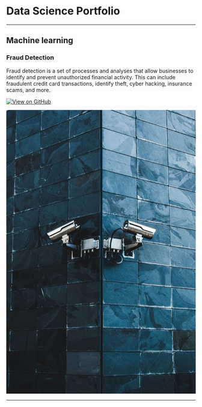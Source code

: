 # Data Science Portfolio
---
## Machine learning

### Fraud Detection
Fraud detection is a set of processes and analyses that allow businesses to identify and prevent unauthorized financial activity. This can include fraudulent credit card transactions, identify theft, cyber hacking, insurance scams, and more.

[![View on GitHub](https://img.shields.io/badge/GitHub-View_on_GitHub-blue?logo=GitHub)](https://github.com/harikrushn/fraud_detection)

<center><img src="assets/img/fraud_detection.jpg"/></center>

---



